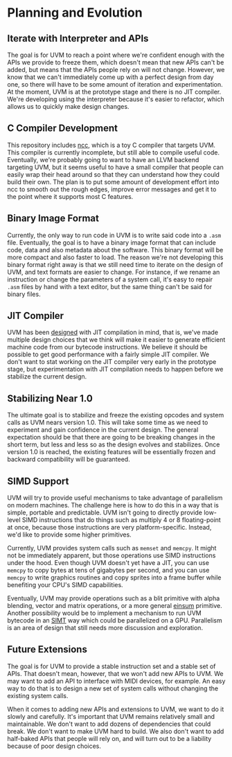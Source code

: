 # Planning and Evolution

## Iterate with Interpreter and APIs

The goal is for UVM to reach a point where we're confident enough with the APIs
we provide to freeze them, which doesn't mean that new APIs can't be added, but
means that the APIs people rely on will not change. However, we know that we can't
immediately come up with a perfect design from day one, so there will have to be
some amount of iteration and experimentation.
At the moment, UVM is at the prototype stage and there is no JIT compiler. We're
developing using the interpreter
because it's easier to refactor, which allows us to quickly make design changes.

## C Compiler Development

This repository includes [ncc](/ncc/README.md), which is a toy C compiler that targets UVM.
This compiler is currently incomplete, but still able to compile useful code.
Eventually, we're probably going to want to have an LLVM backend targeting UVM,
but it seems useful to have a small compiler that people can easily wrap their
head around so that they can understand how they could build their own.
The plan is to put some amount of development effort into ncc to smooth out
the rough edges, improve error messages and get it to the point where it
supports most C features.

## Binary Image Format

Currently, the only way to run code in UVM is to write said code into a
`.asm` file. Eventually, the goal is to have a binary image format that
can include code, data and also metadata about the software. This binary
format will be more compact and also faster to load. The reason we're not
developing this binary format right away is that we still need time to
iterate on the design of UVM, and text formats are easier to change. For
instance, if we rename an instruction or change the parameters of a system
call, it's easy to repair `.asm` files by hand with a text editor, but the
same thing can't be said for binary files.

## JIT Compiler

UVM has been [designed](/doc/design.md) with JIT compilation in mind, that
is, we've made multiple design choices that we think will make it easier
to generate efficient machine code from our bytecode instructions. We
believe it should be possible to get good performance with a fairly
simple JIT compiler. We don't want to stat working on the JIT
compiler very early in the prototype stage, but experimentation with
JIT compilation needs to happen before we stabilize the current design.

## Stabilizing Near 1.0

The ultimate goal is to stabilize and freeze the existing opcodes and
system calls as UVM nears version 1.0. This will take some time as we
need to experiment and gain confidence in the current design. The
general expectation should be that there are going to be breaking
changes in the short term, but less and less so as the design
evolves and stabilizes. Once version 1.0 is reached, the existing
features will be essentially frozen and backward compatibility
will be guaranteed.

## SIMD Support

UVM will try to provide useful mechanisms to take advantage of parallelism
on modern machines. The challenge here is how to do this in a way that
is simple, portable and predictable.
UVM isn't going to directly provide low-level SIMD instructions that do
things such as multiply 4 or 8 floating-point at once, because those
instructions are very platform-specific. Instead, we'd like to provide
some higher primitives.

Currently, UVM provides system calls such as `memset` and `memcpy`.
It might not be immediately apparent, but those operations use SIMD
instructions under the hood. Even though UVM doesn't yet have a JIT,
you can use `memcpy` to copy bytes at tens of gigabytes per second,
and you can use `memcpy` to write graphics routines and copy sprites
into a frame buffer while benefiting your CPU's SIMD capabilities.

Eventually, UVM may provide operations such as a blit primitive
with alpha blending, vector and matrix operations, or a more
general [einsum](https://rockt.github.io/2018/04/30/einsum) primitive.
Another possibility would be to implement a mechanism to run UVM
bytecode in an [SIMT](https://en.wikipedia.org/wiki/Single_instruction,_multiple_threads)
way which could be parallelized on a GPU. Parallelism is an area
of design that still needs more discussion and exploration.

## Future Extensions

The goal is for UVM to provide a stable instruction set and a stable set
of APIs. That doesn't mean, however, that we won't add new APIs to UVM.
We may want to add an API to interface with MIDI devices, for example.
An easy way to do that is to design a new set of system calls without
changing the existing system calls.

When it comes to adding new APIs and extensions to UVM, we want to
do it slowly and carefully. It's important that UVM remains relatively
small and maintainable. We don't want to add dozens of dependencies
that could break. We don't want to make UVM hard to build. We also
don't want to add half-baked APIs that people will rely on, and will
turn out to be a liability because of poor design choices.
